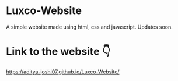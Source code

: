# Luxco-Website
A simple website made using html, css and javascript. Updates soon.
# Link to the website 👇
https://aditya-joshi07.github.io/Luxco-Website/
